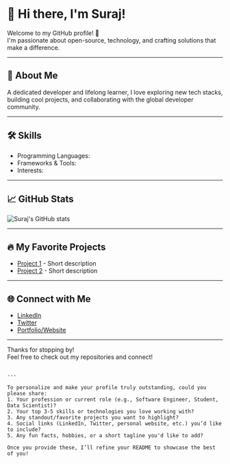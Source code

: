 # 👋 Hi there, I'm Suraj!

Welcome to my GitHub profile! 🚀  
I'm passionate about open-source, technology, and crafting solutions that make a difference.

---

## 🌟 About Me

A dedicated developer and lifelong learner, I love exploring new tech stacks, building cool projects, and collaborating with the global developer community.

---

## 🛠️ Skills

- Programming Languages: <!-- Add your languages here -->
- Frameworks & Tools: <!-- Add your frameworks/tools here -->
- Interests: <!-- Add your interests here -->

---

## 📈 GitHub Stats

![Suraj's GitHub stats](https://github-readme-stats.vercel.app/api?username=surajbk3&show_icons=true&theme=radical)

---

## 🔥 My Favorite Projects

- [Project 1](#) - Short description
- [Project 2](#) - Short description

---

## 🌐 Connect with Me

- [LinkedIn](#)
- [Twitter](#)
- [Portfolio/Website](#)

---

Thanks for stopping by!  
Feel free to check out my repositories and connect!

```

---

To personalize and make your profile truly outstanding, could you please share:
1. Your profession or current role (e.g., Software Engineer, Student, Data Scientist)?
2. Your top 3-5 skills or technologies you love working with?
3. Any standout/favorite projects you want to highlight?
4. Social links (LinkedIn, Twitter, personal website, etc.) you’d like to include?
5. Any fun facts, hobbies, or a short tagline you'd like to add?

Once you provide these, I’ll refine your README to showcase the best of you!
